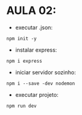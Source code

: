 # AULA 02: 

- executar .json:
```
npm init -y
```
- instalar express:
```
npm i express
```
- iniciar servidor sozinho:

```
npm i --save -dev nodemon
```
- executar projeto:
```
npm run dev
```